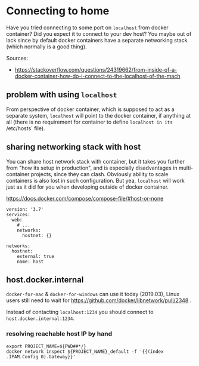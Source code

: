 # Connecting to home

Have you tried connecting to some port on `localhost` from docker container?
Did you expect it to connect to your dev host? You maybe out of lack since by default docker containers have a separate networking stack (which normally is a good thing).

Sources:
* https://stackoverflow.com/questions/24319662/from-inside-of-a-docker-container-how-do-i-connect-to-the-localhost-of-the-mach

## problem with using `localhost`

From perspective of docker container, which is supposed to act as a separate system, `localhost` will point to the docker container, if anything at all (there is no requirement for container to define `localhost in its `/etc/hosts` file).

## sharing networking stack with host

You can share host network stack with container, but it takes you further from "how its setup in production", and is especially disadvantages in multi-container projects, since they can clash.
Obviously ability to scale containers is also lost in such configuration.
But yea, `localhost` will work just as it did for you when developing outside of docker container.

https://docs.docker.com/compose/compose-file/#host-or-none

```
version: '3.7'
services:
  web:
    # ...
    networks:
      hostnet: {}

networks:
  hostnet:
    external: true
    name: host
```

## host.docker.internal

`docker-for-mac` & `docker-for-windows` can use it today (2019.03), Linux users still need to wait for https://github.com/docker/libnetwork/pull/2348 .

Instead of contacting `localhost:1234` you should connect to `host.docker.internal:1234`.

### resolving reachable host IP by hand

```
export PROJECT_NAME=${PWD##*/}
docker network inspect ${PROJECT_NAME}_default -f '{{(index .IPAM.Config 0).Gateway}}'
```
